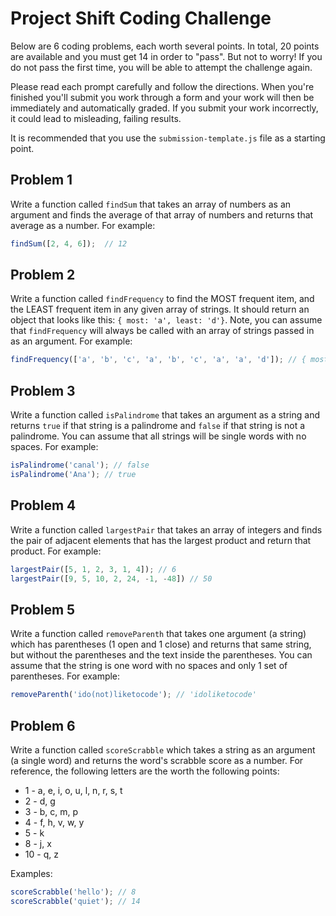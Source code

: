 # Project Shift Coding Challenge

Below are 6 coding problems, each worth several points. In total, 20 points are available and you must get 14 in order to "pass". But not to worry! If you do not pass the first time, you will be able to attempt the challenge again.

Please read each prompt carefully and follow the directions. When you're finished you'll submit you work through a form and your work will then be immediately and automatically graded. If you submit your work incorrectly, it could lead to misleading, failing results.

It is recommended that you use the `submission-template.js` file as a starting point.


## Problem 1
Write a function called `findSum` that takes an array of numbers as an argument and finds the average of that array of numbers and returns that average as a number.
For example:

```js
findSum([2, 4, 6]);  // 12
```

## Problem 2
Write a function called `findFrequency` to find the MOST frequent item, and the LEAST frequent item in any given array of strings. It should return an object that looks like this: `{ most: 'a', least: 'd'}`. Note, you can assume that `findFrequency` will always be called with an array of strings passed in as an argument.
For example:

```js
findFrequency(['a', 'b', 'c', 'a', 'b', 'c', 'a', 'a', 'd']); // { most: 'a', least: 'd' }
```

## Problem 3
Write a function called `isPalindrome` that takes an argument as a string and returns `true` if that string is a palindrome and `false` if that string is not a palindrome. You can assume that all strings will be single words with no spaces.
For example:

```js
isPalindrome('canal'); // false
isPalindrome('Ana'); // true
```

## Problem 4
Write a function called `largestPair` that takes an array of integers and finds the pair of adjacent elements that has the largest product and return that product.
For example:

```js
largestPair([5, 1, 2, 3, 1, 4]); // 6
largestPair([9, 5, 10, 2, 24, -1, -48]) // 50
```

## Problem 5
Write a function called `removeParenth` that takes one argument (a string) which has parentheses (1 open and 1 close) and returns that same string, but without the parentheses and the text inside the parentheses. You can assume that the string is one word with no spaces and only 1 set of parentheses.
For example:

```js
removeParenth('ido(not)liketocode'); // 'idoliketocode'
```

## Problem 6
Write a function called `scoreScrabble` which takes a string as an argument (a single word) and returns the word's scrabble score as a number. For reference, the following letters are the worth the following points:

* 1 - a, e, i, o, u, l, n, r, s, t
* 2 - d, g
* 3 - b, c, m, p
* 4 - f, h, v, w, y
* 5 - k
* 8 - j, x
* 10 - q, z

Examples:

```js
scoreScrabble('hello'); // 8
scoreScrabble('quiet'); // 14
```
